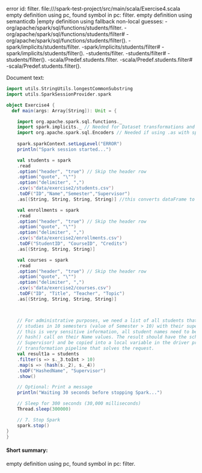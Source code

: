 error id: filter.
file://<WORKSPACE>/spark-test-project/src/main/scala/Exercise4.scala
empty definition using pc, found symbol in pc: filter.
empty definition using semanticdb
|empty definition using fallback
non-local guesses:
	 -org/apache/spark/sql/functions/students/filter.
	 -org/apache/spark/sql/functions/students/filter#
	 -org/apache/spark/sql/functions/students/filter().
	 -spark/implicits/students/filter.
	 -spark/implicits/students/filter#
	 -spark/implicits/students/filter().
	 -students/filter.
	 -students/filter#
	 -students/filter().
	 -scala/Predef.students.filter.
	 -scala/Predef.students.filter#
	 -scala/Predef.students.filter().

Document text:

```scala
import utils.StringUtils.longestCommonSubstring
import utils.SparkSessionProvider.spark

object Exercise4 {
  def main(args: Array[String]): Unit = {

    import org.apache.spark.sql.functions._
    import spark.implicits._ // Needed for Dataset transformations and implicits
    import org.apache.spark.sql.Encoders // Needed if using .as with specific types
    
    spark.sparkContext.setLogLevel("ERROR")
    println("Spark session started...")

    val students = spark
    .read
    .option("header", "true") // Skip the header row
    .option("quote", "\"")
    .option("delimiter", ",")
    .csv(s"data/exercise2/students.csv")
    .toDF("ID","Name","Semester","Supervisor")
    .as[(String, String, String, String)] //this converts dataFrame to a Dataset of Tuples or case classes

    val enrollments = spark
    .read
    .option("header", "true") // Skip the header row
    .option("quote", "\"")
    .option("delimiter", ",")
    .csv(s"data/exercise2/enrollments.csv")
    .toDF("StudentID", "CourseID", "Credits")
    .as[(String, String, String)]

    val courses = spark
    .read
    .option("header", "true") // Skip the header row
    .option("quote", "\"")
    .option("delimiter", ",")
    .csv(s"data/exercise2/courses.csv")
    .toDF("ID", "Title", "Teacher", "Topic")
    .as[(String, String, String, String)] 



    // For administrative purposes, we need a list of all students that did not finish their
    // studies in 10 semesters (value of Semester > 10) with their supervisors. Because
    // this is very sensitive information, all student names need to be anonymized via
    // hash() call on their Name values. The result should have the schema (HashedName,
    // Supervisor) and be copied into a local variable in the driver program. Write a
    // transformation pipeline that solves the request. 
    val result1a = students
    .filter(s => s._3.toInt > 10)
    .map(s => (hash(s._2), s._4))
    .toDF("HashedName", "Supervisor")
    .show()

    // Optional: Print a message
    println("Waiting 30 seconds before stopping Spark...")

    // Sleep for 300 seconds (30,000 milliseconds)
    Thread.sleep(300000)

    // 7. Stop Spark
    spark.stop()
}
}

```

#### Short summary: 

empty definition using pc, found symbol in pc: filter.